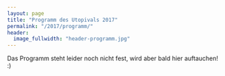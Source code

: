 ```yaml
---
layout: page
title: "Programm des Utopivals 2017"
permalink: "/2017/programm/"
header:
  image_fullwidth: "header-programm.jpg"
---
```

Das Programm steht leider noch nicht fest, wird aber bald hier auftauchen! :)
